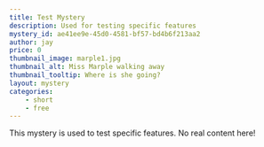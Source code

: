 ```yaml
---
title: Test Mystery
description: Used for testing specific features
mystery_id: ae41ee9e-45d0-4581-bf57-bd4b6f213aa2
author: jay
price: 0
thumbnail_image: marple1.jpg
thumbnail_alt: Miss Marple walking away
thumbnail_tooltip: Where is she going?    
layout: mystery 
categories:
    - short
    - free
---
```


This mystery is used to test specific features.  No real content here!
